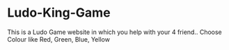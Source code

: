 # Ludo-King-Game
This is a Ludo Game website in which you help with your 4 friend.. Choose Colour like Red, Green, Blue, Yellow
